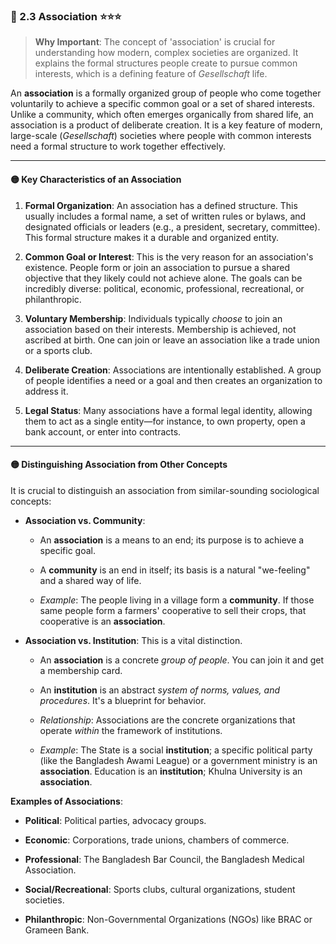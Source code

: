 ### 📌 2.3 Association ⭐⭐⭐

> **Why Important**: The concept of 'association' is crucial for understanding how modern, complex societies are organized. It explains the formal structures people create to pursue common interests, which is a defining feature of _Gesellschaft_ life.

An **association** is a formally organized group of people who come together voluntarily to achieve a specific common goal or a set of shared interests. Unlike a community, which often emerges organically from shared life, an association is a product of deliberate creation. It is a key feature of modern, large-scale (_Gesellschaft_) societies where people with common interests need a formal structure to work together effectively.

---

#### 🟡 Key Characteristics of an Association

1. **Formal Organization**: An association has a defined structure. This usually includes a formal name, a set of written rules or bylaws, and designated officials or leaders (e.g., a president, secretary, committee). This formal structure makes it a durable and organized entity.
    
2. **Common Goal or Interest**: This is the very reason for an association's existence. People form or join an association to pursue a shared objective that they likely could not achieve alone. The goals can be incredibly diverse: political, economic, professional, recreational, or philanthropic.
    
3. **Voluntary Membership**: Individuals typically _choose_ to join an association based on their interests. Membership is achieved, not ascribed at birth. One can join or leave an association like a trade union or a sports club.
    
4. **Deliberate Creation**: Associations are intentionally established. A group of people identifies a need or a goal and then creates an organization to address it.
    
5. **Legal Status**: Many associations have a formal legal identity, allowing them to act as a single entity—for instance, to own property, open a bank account, or enter into contracts.
    

---

#### 🟡 Distinguishing Association from Other Concepts

It is crucial to distinguish an association from similar-sounding sociological concepts:

- **Association vs. Community**:
    
    - An **association** is a means to an end; its purpose is to achieve a specific goal.
        
    - A **community** is an end in itself; its basis is a natural "we-feeling" and a shared way of life.
        
    - _Example_: The people living in a village form a **community**. If those same people form a farmers' cooperative to sell their crops, that cooperative is an **association**.
        
- **Association vs. Institution**: This is a vital distinction.
    
    - An **association** is a concrete _group of people_. You can join it and get a membership card.
        
    - An **institution** is an abstract _system of norms, values, and procedures_. It's a blueprint for behavior.
        
    - _Relationship_: Associations are the concrete organizations that operate _within_ the framework of institutions.
        
    - _Example_: The State is a social **institution**; a specific political party (like the Bangladesh Awami League) or a government ministry is an **association**. Education is an **institution**; Khulna University is an **association**.
        

**Examples of Associations**:

- **Political**: Political parties, advocacy groups.
    
- **Economic**: Corporations, trade unions, chambers of commerce.
    
- **Professional**: The Bangladesh Bar Council, the Bangladesh Medical Association.
    
- **Social/Recreational**: Sports clubs, cultural organizations, student societies.
    
- **Philanthropic**: Non-Governmental Organizations (NGOs) like BRAC or Grameen Bank.
